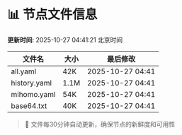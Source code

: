 # 📊 节点文件信息

**更新时间**: 2025-10-27 04:41:21 北京时间

| 文件名 | 大小 | 最后修改 |
|--------|------|----------|
| all.yaml | 42K | 2025-10-27 04:41 |
| history.yaml | 1.1M | 2025-10-27 04:41 |
| mihomo.yaml | 54K | 2025-10-27 04:41 |
| base64.txt | 40K | 2025-10-27 04:41 |

> 🔄 文件每30分钟自动更新，确保节点的新鲜度和可用性
